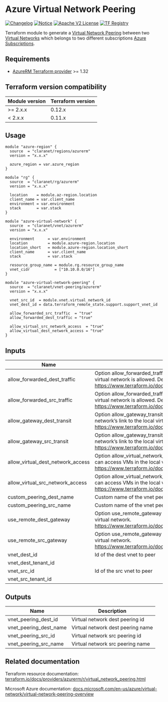 # Azure Virtual Network Peering

[![Changelog](https://img.shields.io/badge/changelog-release-green.svg)](CHANGELOG.md) [![Notice](https://img.shields.io/badge/notice-copyright-yellow.svg)](NOTICE) [![Apache V2 License](https://img.shields.io/badge/license-Apache%20V2-orange.svg)](LICENSE) [![TF Registry](https://img.shields.io/badge/terraform-registry-blue.svg)](https://registry.terraform.io/modules/claranet/vnet/azurerm/)

Terraform module to generate a [Virtual Network Peering](https://docs.microsoft.com/en-us/azure/virtual-network/virtual-network-peering-overview) 
between two  [Virtual Networks](https://docs.microsoft.com/en-us/azure/virtual-network/virtual-networks-overview) 
which belongs to two different subscriptions [Azure Subscriptions](https://docs.microsoft.com/fr-fr/azure/active-directory/fundamentals/active-directory-how-subscriptions-associated-directory).

## Requirements

* [AzureRM Terraform provider](https://www.terraform.io/docs/providers/azurerm/) >= 1.32

## Terraform version compatibility
 
| Module version | Terraform version |
|----------------|-------------------|
| >= 2.x.x       | 0.12.x            |
| < 2.x.x        | 0.11.x            |

## Usage

```hcl
module "azure-region" {
  source  = "claranet/regions/azurerm"
  version = "x.x.x"

  azure_region = var.azure_region
}

module "rg" {
  source  = "claranet/rg/azurerm"
  version = "x.x.x"

  location    = module.az-region.location
  client_name = var.client_name
  environment = var.environment
  stack       = var.stack
}

module "azure-virtual-network" {
  source  = "claranet/vnet/azurerm"
  version = "x.x.x"
    
  environment      = var.environment
  location         = module.azure-region.location
  location_short   = module.azure-region.location_short
  client_name      = var.client_name
  stack            = var.stack

  resource_group_name = module.rg.resource_group_name
  vnet_cidr           = ["10.10.0.0/16"]
}

module "azure-virtual-network-peering" {
  source  = "claranet/vnet-peering/azurerm"
  version = "x.x.x"

  vnet_src_id  = module.vnet.virtual_network_id
  vnet_dest_id = data.terraform_remote_state.support.support_vnet_id

  allow_forwarded_src_traffic  = "true"
  allow_forwarded_dest_traffic = "true"

  allow_virtual_src_network_access  = "true"
  allow_virtual_dest_network_access = "true"
}
```

## Inputs

| Name | Description | Type | Default | Required |
|------|-------------|:----:|:-----:|:-----:|
| allow\_forwarded\_dest\_traffic | Option allow_forwarded_traffic for the dest vnet to peer. Controls if forwarded traffic from VMs in the remote virtual network is allowed. Defaults to false. https://www.terraform.io/docs/providers/azurerm/r/virtual_network_peering.html#allow_forwarded_traffic | string | `"false"` | no |
| allow\_forwarded\_src\_traffic | Option allow_forwarded_traffic for the src vnet to peer. Controls if forwarded traffic from VMs in the remote virtual network is allowed. Defaults to false. https://www.terraform.io/docs/providers/azurerm/r/virtual_network_peering.html#allow_forwarded_traffic | string | `"false"` | no |
| allow\_gateway\_dest\_transit | Option allow_gateway_transit for the dest vnet to peer. Controls gatewayLinks can be used in the remote virtual network’s link to the local virtual network. https://www.terraform.io/docs/providers/azurerm/r/virtual_network_peering.html#allow_gateway_transit | string | `"false"` | no |
| allow\_gateway\_src\_transit | Option allow_gateway_transit for the src vnet to peer. Controls gatewayLinks can be used in the remote virtual network’s link to the local virtual network. https://www.terraform.io/docs/providers/azurerm/r/virtual_network_peering.html#allow_gateway_transit | string | `"false"` | no |
| allow\_virtual\_dest\_network\_access | Option allow_virtual_network_access for the dest vnet to peer. Controls if the VMs in the remote virtual network can access VMs in the local virtual network. Defaults to false. https://www.terraform.io/docs/providers/azurerm/r/virtual_network_peering.html#allow_virtual_network_access | string | `"false"` | no |
| allow\_virtual\_src\_network\_access | Option allow_virtual_network_access for the src vnet to peer. Controls if the VMs in the remote virtual network can access VMs in the local virtual network. Defaults to false. https://www.terraform.io/docs/providers/azurerm/r/virtual_network_peering.html#allow_virtual_network_access | string | `"false"` | no |
| custom\_peering\_dest\_name | Custom name of the vnet peerings to create | string | `""` | no |
| custom\_peering\_src\_name | Custom name of the vnet peerings to create | string | `""` | no |
| use\_remote\_dest\_gateway | Option use_remote_gateway for the dest vnet to peer. Controls if remote gateways can be used on the local virtual network. https://www.terraform.io/docs/providers/azurerm/r/virtual_network_peering.html#use_remote_gateways | string | `"false"` | no |
| use\_remote\_src\_gateway | Option use_remote_gateway for the src vnet to peer. Controls if remote gateways can be used on the local virtual network. https://www.terraform.io/docs/providers/azurerm/r/virtual_network_peering.html#use_remote_gateways | string | `"false"` | no |
| vnet\_dest\_id | Id of the dest vnet to peer | string | n/a | yes |
| vnet\_dest\_tenant\_id |  | string | `""` | no |
| vnet\_src\_id | Id of the src vnet to peer | string | n/a | yes |
| vnet\_src\_tenant\_id |  | string | `""` | no |

## Outputs

| Name | Description |
|------|-------------|
| vnet\_peering\_dest\_id | Virtual network dest peering id |
| vnet\_peering\_dest\_name | Virtual network dest peering name |
| vnet\_peering\_src\_id | Virtual network src peering id |
| vnet\_peering\_src\_name | Virtual network src peering name |

## Related documentation

Terraform resource documentation: [terraform.io/docs/providers/azurerm/r/virtual_network_peering.html](https://www.terraform.io/docs/providers/azurerm/r/virtual_network_peering.html)

Microsoft Azure documentation: [docs.microsoft.com/en-us/azure/virtual-network/virtual-network-peering-overview](https://docs.microsoft.com/en-us/azure/virtual-network/virtual-network-peering-overview)